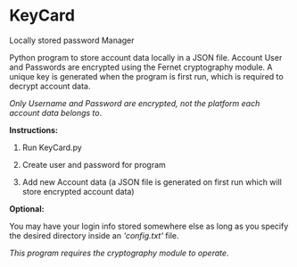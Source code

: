 # KeyCard
Locally stored password Manager

Python program to store account data locally in a JSON file. Account User and Passwords are encrypted using the Fernet cryptography module. A unique key is generated when the program is first run, which is required to decrypt account data.

*Only Username and Password are encrypted, not the platform each account data belongs to*.



**Instructions:**

1. Run KeyCard.py

2. Create user and password for program

3. Add new Account data (a JSON file is generated on first run which will store encrypted account data)



**Optional:**

You may have your login info stored somewhere else as long as you specify the desired directory inside an *'config.txt'* file.



*This program requires the cryptography module to operate*.


